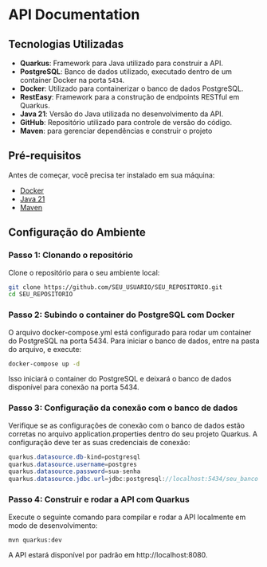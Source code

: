 # API Documentation

## Tecnologias Utilizadas
- **Quarkus**: Framework para Java utilizado para construir a API.
- **PostgreSQL**: Banco de dados utilizado, executado dentro de um container Docker na porta `5434`.
- **Docker**: Utilizado para containerizar o banco de dados PostgreSQL.
- **RestEasy**: Framework para a construção de endpoints RESTful em Quarkus.
- **Java 21**: Versão do Java utilizada no desenvolvimento da API.
- **GitHub**: Repositório utilizado para controle de versão do código.
- **Maven**: para gerenciar dependências e construir o projeto

## Pré-requisitos

Antes de começar, você precisa ter instalado em sua máquina:
- [Docker](https://www.docker.com/products/docker-desktop)
- [Java 21](https://jdk.java.net/21/)
- [Maven]([https://maven.apache.org/](https://maven.apache.org/install.html)) 

## Configuração do Ambiente

### Passo 1: Clonando o repositório

Clone o repositório para o seu ambiente local:

```bash
git clone https://github.com/SEU_USUARIO/SEU_REPOSITORIO.git
cd SEU_REPOSITORIO
```

### Passo 2: Subindo o container do PostgreSQL com Docker
O arquivo docker-compose.yml está configurado para rodar um container do PostgreSQL na porta 5434. Para iniciar o banco de dados, entre na pasta do arquivo, e execute:

``` bash
docker-compose up -d
```
Isso iniciará o container do PostgreSQL e deixará o banco de dados disponível para conexão na porta 5434.

### Passo 3: Configuração da conexão com o banco de dados
Verifique se as configurações de conexão com o banco de dados estão corretas no arquivo application.properties dentro do seu projeto Quarkus. A configuração deve ter as suas credenciais de conexão:

``` java
quarkus.datasource.db-kind=postgresql
quarkus.datasource.username=postgres
quarkus.datasource.password=sua-senha
quarkus.datasource.jdbc.url=jdbc:postgresql://localhost:5434/seu_banco
``` 

### Passo 4: Construir e rodar a API com Quarkus
Execute o seguinte comando para compilar e rodar a API localmente em modo de desenvolvimento:

``` bash
mvn quarkus:dev
```
A API estará disponível por padrão em http://localhost:8080.
